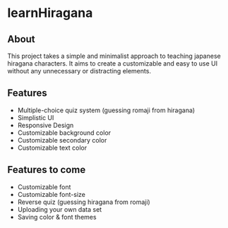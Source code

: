 # learnHiragana
## About
This project takes a simple and minimalist approach to teaching japanese hiragana characters. It aims to create a customizable and easy to use UI without any unnecessary or distracting elements.

## Features

* Multiple-choice quiz system (guessing romaji from hiragana)
* Simplistic UI
* Responsive Design
* Customizable background color
* Customizable secondary color
* Customizable text color

## Features to come

* Customizable font
* Customizable font-size
* Reverse quiz (guessing hiragana from romaji)
* Uploading your own data set
* Saving color & font themes
